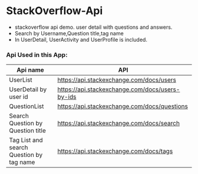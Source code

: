 # StackOverflow-Api

- stackoverflow api demo. user detail with questions and answers.
- Search by Username,Question title,tag name
- In UserDetail, UserActivity and UserProfile is included.


### Api Used in this App:

| Api name | API |
| ------ | ------ |
| UserList | https://api.stackexchange.com/docs/users |
| UserDetail by user id | https://api.stackexchange.com/docs/users-by-ids |
| QuestionList | https://api.stackexchange.com/docs/questions |
| Search Question by Question title | https://api.stackexchange.com/docs/search |
| Tag List and search Question by tag name | https://api.stackexchange.com/docs/tags |



